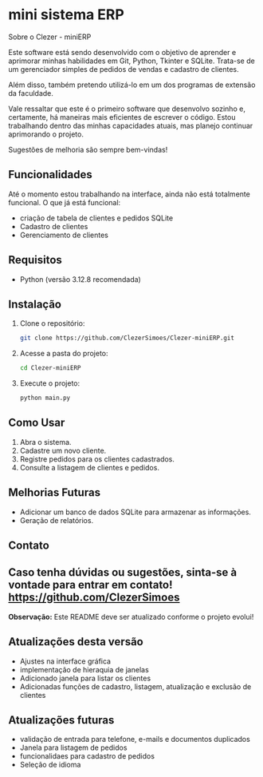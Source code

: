 # mini sistema ERP

Sobre o Clezer - miniERP

Este software está sendo desenvolvido com o objetivo de aprender e aprimorar minhas 
habilidades em Git, Python, Tkinter e SQLite. Trata-se de um gerenciador simples de pedidos 
de vendas e cadastro de clientes.

Além disso, também pretendo utilizá-lo em um dos programas de extensão da faculdade.

Vale ressaltar que este é o primeiro software que desenvolvo sozinho e, certamente, 
há maneiras mais eficientes de escrever o código. Estou trabalhando dentro das minhas 
capacidades atuais, mas planejo continuar aprimorando o projeto.

Sugestões de melhoria são sempre bem-vindas! 

##  Funcionalidades

Até o momento estou trabalhando na interface, ainda não está totalmente funcional. 
O que já está funcional:

- criação de tabela de clientes e pedidos SQLite
- Cadastro de clientes
- Gerenciamento de clientes

##  Requisitos

- Python (versão 3.12.8 recomendada)

##  Instalação

1. Clone o repositório:
   ```bash
   git clone https://github.com/ClezerSimoes/Clezer-miniERP.git
   ```
2. Acesse a pasta do projeto:
   ```bash
   cd Clezer-miniERP
   ```
3. Execute o projeto:
   ```bash
   python main.py
   ```

##  Como Usar

1. Abra o sistema.
2. Cadastre um novo cliente.
3. Registre pedidos para os clientes cadastrados.
4. Consulte a listagem de clientes e pedidos.

##  Melhorias Futuras

- Adicionar um banco de dados SQLite para armazenar as informações.
- Geração de relatórios.

##  Contato

Caso tenha dúvidas ou sugestões, sinta-se à vontade para entrar em contato!
https://github.com/ClezerSimoes
---

**Observação:** Este README deve ser atualizado conforme o projeto evolui! 

## Atualizações desta versão

- Ajustes na interface gráfica
- implementação de hieraquia de janelas
- Adicionado janela para listar os clientes
- Adicionadas funções de cadastro, listagem, atualização e exclusão de clientes

## Atualizações futuras 

- validação de entrada para telefone, e-mails e documentos duplicados
- Janela para listagem de pedidos
- funcionalidaes para cadastro de pedidos
- Seleção de idioma

